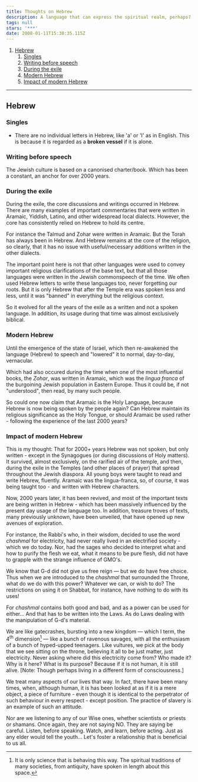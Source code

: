 ```yaml
---
title: Thoughts on Hebrew
description: A language that can express the spiritual realm, perhaps?
tags: null
stars: '***'
date: 2008-01-11T15:38:35.115Z
---
```


1. [Hebrew](#hebrew)
   1. [Singles](#singles)
   2. [Writing before speech](#writing-before-speech)
   3. [During the exile](#during-the-exile)
   4. [Modern Hebrew](#modern-hebrew)
   5. [Impact of modern Hebrew](#impact-of-modern-hebrew)

---

## Hebrew

### Singles

- There are no individual letters in Hebrew, like 'a' or 'I' as in English. This is because it is regarded as a **broken vessel** if it is alone.

### Writing before speech

The Jewish culture is based on a canonised charter/book. Which has been a constant, an anchor for over 2000 years.

### During the exile

During the exile, the core discussions and writings occurred in Hebrew. There are many examples of important commentaries that were written in Aramaic, Yiddish, Latino, and other widespread local dialects. However, the core has consistently relied on Hebrew to hold its centre.

For instance the Talmud and Zohar were written in Aramaic. But the Torah has always been in Hebrew. And Hebrew remains at the core of the religion, so clearly, that it has no issue with useful/necessary additions written in the other  dialects.

The important point here is not that other languages were used to convey important religious clarifications of the base text, but that all those languages were written in the Jewish commonspeech of the time. We often used Hebrew letters to write these languages too, never forgetting our roots. But it is only Hebrew that after the Temple era was spoken less and less, until it was "banned" in everything but the religious context.

So it evolved for all the years of the exile as a written and not a spoken language. In addition, its usage during that time was almost exclusively biblical.

### Modern Hebrew

Until the emergence of the state of Israel, which then re-awakened the language (Hebrew) to speech and "lowered" it to normal, day-to-day, vernacular.

Which had also occured during the time when one of the most influential books, the _Zohar_, was written in Aramaic, which was the _lingua franca_ of the burgoining Jewish population in Eastern Europe. Thus it could be, if not "understood", then read, by many such people.

So could one now claim that Aramaic is the Holy Language, because Hebrew is now being spoken by the people again? Can Hebrew maintain its religious significance as the Holy Tongue, or should Aramaic be used rather - following the experience of the last 2000 years?

### Impact of modern Hebrew

This is my thought: That for 2000+ years Hebrew was not spoken, but only written - except in the Synagogues (or during discussions of Holy matters). It survived, almost exclusively, on the rarified air of the temple, and then, during the exile in the Temples (and other places of prayer) that spread throughout the Jewish diaspora. All young boys were taught to read and write Hebrew, fluently. Aramaic was the lingua-franca, so, of course, it was being taught too - and written with Hebrew characters.

Now, 2000 years later, it has been revived, and most of the important texts are being written in Hebrew - which has been massively influenced by the present day usage of the language too. In addition, treasure troves of texts, many previously unknown, have been unveiled, that have opened up new avenues of exploration.

For instance, the Rabbi's who, in their wisdom, decided to use the word _chashmal_ for electricity, had never really lived in an electrified society - which we do today. Nor, had the sages who decided to interpret what and how to purify the flesh we eat, what it means to be pure flesh, did not have to grapple with the strange influence of GMO's.

We know that G-d did not give us free reign &mdash; but we do have free choice. Thus when we are introduced to the _chashmal_ that surrounded the Throne, what do we do with this power? Whatever we can, or wish to do? The restrictions on using it on Shabbat, for instance, have nothing to do with its uses!

For _chashmal_ contains both good and bad, and as a power can be used for either... And that has to be written into the Laws. As do Laws dealing with the manipulation of G-d's material.

We are like gatecrashes, bursting into a new kingdom &mdash; which I term, the 4<sup>th</sup> dimension[^1] &mdash; like a bunch of ravenous savages, with all the enthusiasm of a bunch of hyped-upped teenagers. Like vultures, we pick at the body that we see sitting on the throne, believing it all to be just matter, just electricity. Never asking where did this electricity come from? Who made it? Why is it here? What is its purpose? Because if it is not human, it is still alive. [Note: Though perhaps living in a different form of consciousness.]

We treat many aspects of our lives that way. In fact, there have been many times, when, although human, it is has been looked at as if it is a mere object, a piece of furniture - even though it is identical to the perpetrator of such behaviour in every respect - except position. The practice of slavery is an example of such an attitude.

Nor are we listening to any of our Wise ones, whether scientists or priests or shamans. Once again, they are not saying NO. They are saying be careful. Listen, before speaking. Watch, and learn, before acting. Just as any elder would tell the youth... Let's foster a relationship that is beneficial to us all.

[^1]: It is only science that is behaving this way. The spiritual traditions of many societies, from antiquity, have spoken in length about this space.
